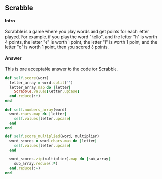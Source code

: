 ## Scrabble

#### Intro
Scrabble is a game where you play words and get points for each letter played. For example, if you play the word "hello", and the letter "h" is worth 4 points, the letter "e" is worth 1 point, the letter "l" is worth 1 point, and the letter "o" is worth 1 point, then you scored 8 points.


#### Answer

This is one acceptable answer to the code for Scrabble.

```ruby
def self.score(word)
  letter_array = word.split('')
  letter_array.map do |letter|
    Scrabble.values[letter.upcase]
  end.reduce(:+)
end

def self.numbers_array(word)
  word.chars.map do |letter|
    self.values[letter.upcase]
  end
end

def self.score_multiplied(word, multiplier)
  word_scores = word.chars.map do |letter|
    self.values[letter.upcase]
  end

  word_scores.zip(multiplier).map do |sub_array|
    sub_array.reduce(:*)
  end.reduce(:+)
end
```
